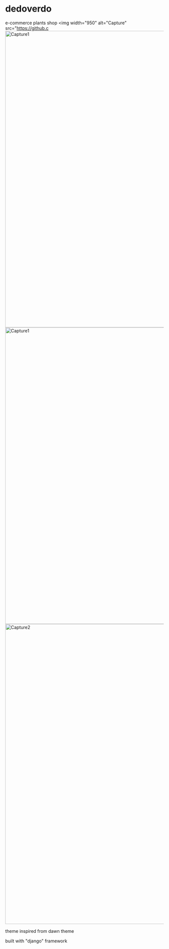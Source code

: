 # dedoverdo
e-commerce plants shop
<img width="950" alt="Capture" src="https://github.c<img width="939" alt="Capture1" src="https://github.com/Sekiro19/fasteza/assets/126336555/1610f340-e369-474a-bed6-c8c9e665b34a">
<img width="939" alt="Capture1" src="https://github.com/Sekiro19/fasteza/assets/126336555/6352ed9e-e8d6-49a2-8c45-f0a744710696">
<img width="950" alt="Capture2" src="https://github.com/Sekiro19/fasteza/assets/126336555/935e8abc-e499-4142-9afe-e3326d6fac93">

theme inspired from dawn theme

built with "django" framework
